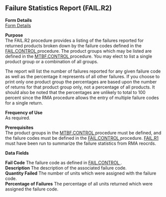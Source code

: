 ##  Failure Statistics Report (FAIL.R2)

<PageHeader />

**Form Details**  
[ Form Details ](FAIL-R2-1/README.md)   

**Purpose**  
The FAIL.R2 procedure provides a listing of the failures reported for returned products broken down by the failure codes defined in the [ FAIL.CONTROL ](../../../../rover/MRK-OVERVIEW/MRK-ENTRY/FAIL-CONTROL/README.md) procedure. The product groups which may be listed are defined in the [ MTBF.CONTROL ](../../../../rover/MRK-OVERVIEW/MRK-ENTRY/MTBF-CONTROL/README.md) procedure. You may elect to list a single product group or a combination of all groups.   
  
The report will list the number of failures reported for any given failure
code as well as the percentage it represents of all other failures. If you
choose to print only one product group the percentages are based upon the
number of returns for that product group only, not a percentage of all
products. It should also be noted that the percentages are unlikely to total
to 100 percent since the RMA procedure allows the entry of multiple failure
codes for a single return.

**Frequency of Use**  
As required.

**Prerequisites**  
The product groups in the [ MTBF.CONTROL ](../../../../rover/MRK-OVERVIEW/MRK-ENTRY/MTBF-CONTROL/README.md) procedure must be defined, and the failure codes must be defined in the [ FAIL.CONTROL ](../../../../rover/MRK-OVERVIEW/MRK-ENTRY/FAIL-CONTROL/README.md) procedure. [ FAIL.R1 ](../../../../rover/MRK-OVERVIEW/MRK-REPORT/FAIL-R1/README.md) must have been run to summarize the failure statistics from RMA reocrds. 

**Data Fields**

**Fail Code** The failure code as defined in [ FAIL.CONTROL ](../../../../rover/MRK-OVERVIEW/MRK-ENTRY/FAIL-CONTROL/README.md) .   
**Description** The description of the associated failure code.  
**Quantity Failed** The number of units which were assigned with the failure
code.  
**Percentage of Failures** The percentage of all units returned which were
assigned the failure code.  
  
<badge text= "Version 8.10.57" vertical="middle" />

<PageFooter />